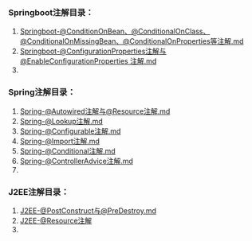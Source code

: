 ### Springboot注解目录：  
1. [Springboot-@ConditionOnBean、@ConditionalOnClass、@ConditionalOnMissingBean、@ConditionalOnProperties等注解.md](./注解/Springboot-@ConditionOnBean、@ConditionalOnClass、@ConditionalOnMissingBean、@ConditionalOnProperties等注解.md)  
2. [Springboot-@ConfigurationProperties注解与@EnableConfigurationProperties 注解.md](注解/Springboot-@ConfigurationProperties注解与@EnableConfigurationProperties%20注解.md)  
3. 




### Spring注解目录：
1. [Spring-@Autowired注解与@Resource注解.md](./注解/Spring-@Autowired注解与@Resource注解.md)  
2. [Spring-@Lookup注解.md](./注解/Spring-@Lookup注解.md)  
3. [Spring-@Configurable注解.md](./注解/Spring-@Configurable注解.md)  
4. [Spring-@Import注解.md](./注解/Spring-@Import注解.md)
5. [Spring-@Conditional注解.md](注解/Spring-@Conditional注解.md)  
6. [Spring-@ControllerAdvice注解.md](注解/Spring-@ControllerAdvice注解.md)  
7. 





### J2EE注解目录：
1. [J2EE-@PostConstruct与@PreDestroy.md](注解/J2EE-@PostConstruct与@PreDestroy.md)  
2. [J2EE-@Resource注解](./注解/Spring-@Autowired注解与@Resource注解.md)  
3. 